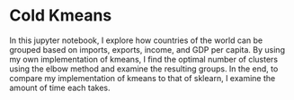 # Cold Kmeans 

In this jupyter notebook, I explore how countries of the world can be grouped based on imports, exports, income, and GDP per capita. By using my own implementation of kmeans, I find the optimal number of clusters using the elbow method and examine the resulting groups. In the end, to compare my implementation of kmeans to that of sklearn, I examine the amount of time each takes.